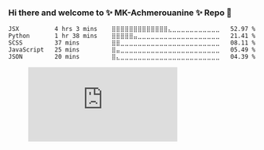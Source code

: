 ### Hi there and welcome to ✨ MK-Achmerouanine ✨ Repo 👋

<!--
**MK-Achmerouanine/MK-Achmerouanine** is a ✨ _special_ ✨ repository because its `README.md` (this file) appears on your GitHub profile.

Here are some ideas to get you started:

- 🔭 I’m currently working on : Fullstack Web projects
- 🌱 I’m currently learning : Mobile Apps
- 👯 I’m looking to collaborate on : 
- 🤔 I’m looking for help with ...
- 💬 Ask me about ...
- 📫 How to reach me: mk.achmerouanine@gmail.com
- 😄 Pronouns: Kabayla
- ⚡ Fun fact: White color is the mixture of all colors 
-->
<!--START_SECTION:waka-->
```text
JSX          4 hrs 3 mins    ⣿⣿⣿⣿⣿⣿⣿⣿⣿⣿⣿⣿⣿⣄⣀⣀⣀⣀⣀⣀⣀⣀⣀⣀⣀   52.97 % 
Python       1 hr 38 mins    ⣿⣿⣿⣿⣿⣤⣀⣀⣀⣀⣀⣀⣀⣀⣀⣀⣀⣀⣀⣀⣀⣀⣀⣀⣀   21.41 % 
SCSS         37 mins         ⣿⣿⣀⣀⣀⣀⣀⣀⣀⣀⣀⣀⣀⣀⣀⣀⣀⣀⣀⣀⣀⣀⣀⣀⣀   08.11 % 
JavaScript   25 mins         ⣿⣤⣀⣀⣀⣀⣀⣀⣀⣀⣀⣀⣀⣀⣀⣀⣀⣀⣀⣀⣀⣀⣀⣀⣀   05.49 % 
JSON         20 mins         ⣿⣄⣀⣀⣀⣀⣀⣀⣀⣀⣀⣀⣀⣀⣀⣀⣀⣀⣀⣀⣀⣀⣀⣀⣀   04.39 % 
```

<figure><embed src="https://wakatime.com/share/@Kabayla/7b1318d3-9beb-4690-9c6d-a45f43089644.svg"></embed></figure>
<!--END_SECTION:waka-->
